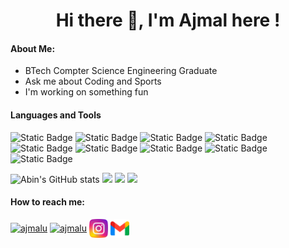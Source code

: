 <h1 align="center">Hi there 👋, I'm Ajmal here !</h1>
 <!--- <img src="blink.svg" width="400" height="60" alt="css-in-readme"> --->
<div>
  <h4> About Me: </h4>
  <ul>
    <li>BTech Compter Science Engineering Graduate</li>
    <li>Ask me about Coding and Sports</li>
    <li>I'm working on something fun</li>
  </ul>
</div>

<!--- LANGUAGES AND TOOLS --->
<h4> Languages and Tools </h4>
<div>

<img alt="Static Badge" src="https://img.shields.io/badge/c-282a36?style=for-the-badge&logo=c">
<img alt="Static Badge" src="https://img.shields.io/badge/python-282a36?style=for-the-badge&logo=python">
<img alt="Static Badge" src="https://img.shields.io/badge/javascript-282a36?style=for-the-badge&logo=javascript">
<img alt="Static Badge" src="https://img.shields.io/badge/react-282a36?style=for-the-badge&logo=react">
<img alt="Static Badge" src="https://img.shields.io/badge/mysql-282a36?style=for-the-badge&logo=mysql">
<img alt="Static Badge" src="https://img.shields.io/badge/java-282a36?style=for-the-badge&logo=java">
<img alt="Static Badge" src="https://img.shields.io/badge/flutter-282a36?style=for-the-badge&logo=flutter">
 <img alt="Static Badge" src="https://img.shields.io/badge/git-282a36?style=for-the-badge&logo=git">
<img alt="Static Badge" src="https://img.shields.io/badge/dart-282a36?style=for-the-badge&logo=dart">

</div>

<!--- GITHUB STATICS 
<div>
<details>
 <summary><h4>⚙️ GitHub Stats:<h4></summary>
<p align="center">
<a href="https://github.com/Abin-Augustine10">
  <img height="240em" src="https://github-readme-stats-eight-theta.vercel.app/api/top-langs/?username=Abin-Augustine10&&hide=cmake,Jupyter%20Notebook&langs_count=7&line_height=35&theme=dracula"/>
  <img height="240em"src="https://streak-stats.demolab.com/?user=Abin-Augustine10&theme=dracula"/>
</a>
</p>
</details>
</div>
--->

![Abin's GitHub stats](https://github-readme-stats-sigma-five.vercel.app/api?username=Abin-Augustine10&theme=radical&show_icons=true&count_private=true&include_all_commits=true)
![](https://github-readme-streak-stats.herokuapp.com/?user=Abin-Augustine10&theme=radical&hide_border=false)
![](https://github-readme-stats.vercel.app/api/top-langs/?username=Abin-Augustine10&theme=radical&hide_border=false&include_all_commits=true&count_private=true&layout=compact)
![](https://komarev.com/ghpvc/?username=Abin-Augustine10)

<!--- HOW TO REACH ME 
<h4>How to reach me:</h4>
<a href="https://linkedin.com/in/abinaugustine">
    <img alt="LinkedIn" src="https://img.shields.io/static/v1?label&message=abinaugustine&color=0A66C2&style=for-the-badge&logo=linkedin" height="22px" />
</a>
<a href="https://instagram.com/abin.augustine.7781">
    <img alt="Instagram" src="https://img.shields.io/static/v1?label&message=abin.augustine.7781&color=E4405F&style=for-the-badge&logo=instagram" height="22px" />
</a>

--->
<h4>How to reach me:</h4>
<p align="left">
<a href="https://github.com/Abin-Augustine10" target="blank"><img align="center" src="https://skillicons.dev/icons?i=github&theme=dark" alt="ajmalu" height="30" width="40" /></a>
<a href="https://www.linkedin.com/in/abinaugustine/" target="blank"><img align="center" src="https://skillicons.dev/icons?i=linkedin" alt="ajmalu" height="30" width="40" /></a>
<a href="https://www.instagram.com/abin.augustine.7781?igsh=NHAzeWJyMW4ybGZp" target="blank"><img align="center" src="https://github.com/ajmal276/Portfolio/blob/main/Portfolio/instagram.png?raw=true" alt="ajmalu" height="30" width="30" /></a>
<a href="abinaugustine1010@gmail.com" target="blank"><img align="center" src="https://github.com/ajmal276/Portfolio/blob/main/Portfolio/gmail.png?raw=true" alt="ajmalu" height="30" width="30" /></a>
</p>
